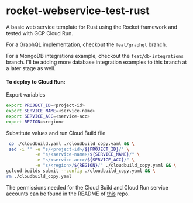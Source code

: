 # rocket-webservice-test-rust
A basic web service template for Rust using the Rocket framework and tested with GCP Cloud Run.

For a GraphQL implementation, checkout the `feat/graphql` branch.

For a MongoDB integrations example, checkout the `feat/db-integrations` branch. I'll be adding more database integration
examples to this branch at a later stage as well.

#### To deploy to Cloud Run:

Export variables

```bash
export PROJECT_ID=<project-id>
export SERVICE_NAME=<service-name>
export SERVICE_ACC=<service-acc>
export REGION=<region>
```

Substitute values and run Cloud Build file

```bash
 cp ./cloudbuild.yaml ./cloudbuild_copy.yaml && \
 sed -i '' -e "s/<project-id>/${PROJECT_ID}/" \
           -e "s/<service-name>/${SERVICE_NAME}/" \
           -e "s/<service-acc>/${SERVICE_ACC}/" \
           -e "s/<region>/${REGION}/" ./cloudbuild_copy.yaml && \
gcloud builds submit --config ./cloudbuild_copy.yaml && \
rm ./cloudbuild_copy.yaml
```

The permissions needed for the Cloud Build and Cloud Run service accounts can be found in the README of [this](https://github.com/Yukigeshiki/gcp-cloud-run-deploy-rust)
repo.
